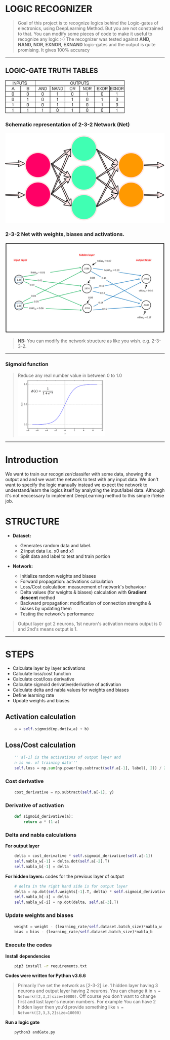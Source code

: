 # LOGIC RECOGNIZER
> Goal of this project is to recognize logics behind the Logic-gates 
> of electronics, using DeepLearning Method. But you are not constrained
> to that. You can modify some pieces of code to make it useful to recognize 
> any logic :-)
> The recognizer was tested against **AND, NAND, NOR, EXNOR, EXNAND**
> logic-gates and the output is quite promising. It gives 100% accuracy
---

## LOGIC-GATE TRUTH TABLES
![image](/img/truth_table.gif)

### Schematic representation of 2-3-2 Network (Net)

![image](/img/2-3-2net.png)

### 2-3-2 Net with weights, biases and activations.

![image](/img/2-3-2detailnet.jpg)

> **NB:** You can modify the network structure as like you wish. e.g. 2-3-3-2.
---

### Sigmoid function
> Reduce any real number value in between 0 to 1.0
![image](/img/sigmoid.png)


---
# Introduction
We want to train our recognizer/classifer with some data, showing the output and and we want 
the network to test with any input data. We don't want to specify the logic manually instead we expect the network to understand/learn the logics itself by analyzing the input/label data. Although it's not neccessary to implement DeepLearning method to this simple if/else
job.

# STRUCTURE
* **Dataset:** 
	* Generates random data and label.
	* 2 input data i.e. x0 and x1
	* Split data and label to test and train portion

* **Network:**
	* Initialize random weights and biases
	* Forward propagation: activations calculation
	* Loss/Cost calculation: measurement of network's behaviour
	* Delta values (for weights & biases) calculation with **Gradient descent** method
	* Backward propagation: modification of connection strengths & biases by updating them
	* Testing the network's performance

> Output layer got 2 neurons, 1st neuron's activation means output is 0 and 2nd's means output is 1.
---

# STEPS
* Calculate layer by layer activations
* Calculate loss/cost function
* Calculate cost/loss derivative
* Calculate sigmoid derivative/derivative of activation
* Calculate delta and nabla values for weights and biases
* Define learning rate
* Update weights and biases

## Activation calculation
```python
	a = self.sigmoid(np.dot(w,a) + b)
```
## Loss/Cost calculation
```python
	'''a[-1] is the activations of output layer and 
	n is no. of training data'''
	self.loss = np.sum(np.power(np.subtract(self.a[-1], label), 2)) / 2*self.dataset.batch_size
```
### Cost derivative
```python
	cost_derivative = np.subtract(self.a[-1], y)
```
### Derivative of activation
```python
	def sigmoid_derivative(a):
		return a * (1-a)
```

### Delta and nabla calculations
**For output layer**
```python
	delta = cost_derivative * self.sigmoid_derivative(self.a[-1])
	self.nabla_w[-1] = delta.dot(self.a[-2].T)
	self.nabla_b[-1] = delta
```
**For hidden layers:** codes for the previous layer of output
```python
	# delta in the right hand side is for output layer
	delta = np.dot(self.weights[-1].T, delta) * self.sigmoid_derivative(self.a[-2])
	self.nabla_b[-i] = delta
	self.nabla_w[-i] = np.dot(delta, self.a[-3].T)
```

### Update weights and biases
```python
	weight = weight - (learning_rate/self.dataset.batch_size)*nabla_w
	bias = bias - (learning_rate/self.dataset.batch_size)*nabla_b
```


### Execute the codes

**Install dependencies**
```bash
	pip3 install -r requirements.txt
```
**Codes were written for Python v3.6.6**

> Primarily I've set the network as [2-3-2] i.e. 1 hidden layer having 3 neurons and output
> layer having 2 neurons. You can change it in `n = Network([2,3,2]size=10000)`. 
> Off course you don't want to change first and last layer's neuron numbers. For 
> example You can have 2 hidden layer then you'd provide something like
> `n = Network([2,3,3,2]size=10000)`




**Run a logic gate**
```bash
	python3 andGate.py
```